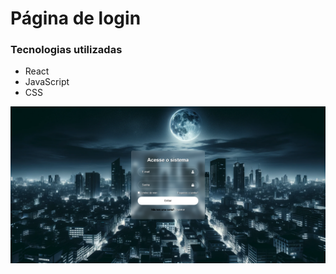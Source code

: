 # Página de login

### Tecnologias utilizadas

* React
* JavaScript
* CSS


![alt text](src\assets\Login.PNG)